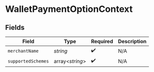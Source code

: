 # WalletPaymentOptionContext


## Fields

| Field              | Type               | Required           | Description        |
| ------------------ | ------------------ | ------------------ | ------------------ |
| `merchantName`     | *string*           | :heavy_check_mark: | N/A                |
| `supportedSchemes` | array<*string*>    | :heavy_check_mark: | N/A                |